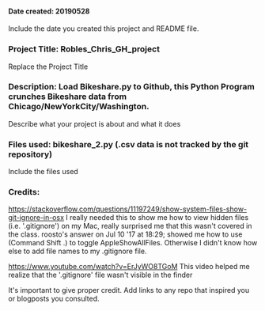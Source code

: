 #### Date created: 20190528
Include the date you created this project and README file.

### Project Title: Robles_Chris_GH_project
Replace the Project Title

### Description: Load Bikeshare.py to Github, this Python Program crunches Bikeshare data from Chicago/NewYorkCity/Washington.
Describe what your project is about and what it does

### Files used: bikeshare_2.py (.csv data is not tracked by the git repository)
Include the files used

### Credits:
 https://stackoverflow.com/questions/11197249/show-system-files-show-git-ignore-in-osx I really needed this to show me how to view hidden files (i.e. '.gitignore') on my Mac, really surprised me that this wasn't covered in the class. roosto's answer on Jul 10 '17 at 18:29; showed me how to use (Command Shift .) to toggle AppleShowAllFiles. Otherwise I didn't know how else to add file names to my .gitignore file.

 https://www.youtube.com/watch?v=ErJyWO8TGoM This video helped me realize that the '.gitignore' file wasn't visible in the finder

It's important to give proper credit. Add links to any repo that inspired you or blogposts you consulted.
